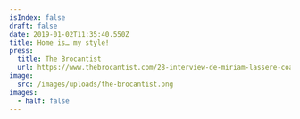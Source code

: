 ```yaml
---
isIndex: false
draft: false
date: 2019-01-02T11:35:40.550Z
title: Home is… my style!
press:
  title: The Brocantist
  url: https://www.thebrocantist.com/28-interview-de-miriam-lassere-coach-en-style/
image:
  src: /images/uploads/the-brocantist.png
images:
  - half: false
---
```

